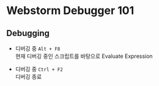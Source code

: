 # Webstorm Debugger 101

## Debugging

* 디버깅 중 `Alt + F8`  
  현재 디버깅 중인 스크립트를 바탕으로 Evaluate Expression

* 디버깅 중 `Ctrl + F2`  
  디버깅 종료

